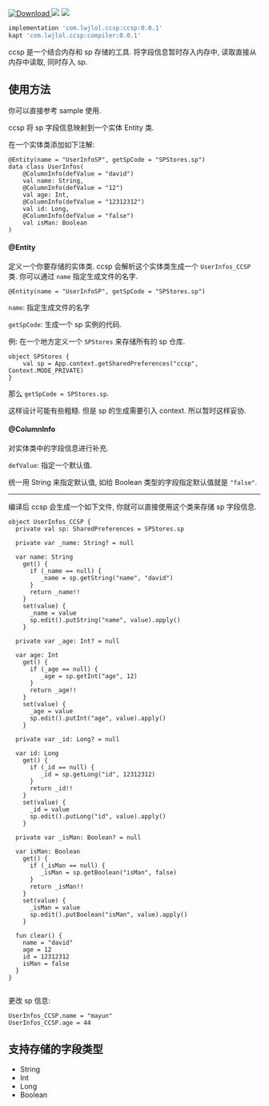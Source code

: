 
 [ ![Download](https://api.bintray.com/packages/wenchieh/maven/ccsp/images/download.svg) ](https://bintray.com/wenchieh/maven/bottombar/_latestVersion)
 ![](https://img.shields.io/badge/build-passing-green.svg)
 ![](https://img.shields.io/badge/license-MIT-orange.svg)
 
 ```gradle
implementation 'com.lwjlol.ccsp:ccsp:0.0.1'
kapt 'com.lwjlol.ccsp:compiler:0.0.1'
```
 
 ccsp 是一个结合内存和 sp 存储的工具. 将字段信息暂时存入内存中, 读取直接从内存中读取, 同时存入 sp.
 
 ## 使用方法
 你可以直接参考 sample 使用.  
 
 ccsp 将 sp 字段信息映射到一个实体 Entity 类.
 
 在一个实体类添加如下注解:
```
@Entity(name = "UserInfoSP", getSpCode = "SPStores.sp")
data class UserInfos(
    @ColumnInfo(defValue = "david")
    val name: String,
    @ColumnInfo(defValue = "12")
    val age: Int,
    @ColumnInfo(defValue = "12312312")
    val id: Long,
    @ColumnInfo(defValue = "false")
    val isMan: Boolean
)
```

#### @Entity

定义一个你要存储的实体类. ccsp 会解析这个实体类生成一个 `UserInfos_CCSP` 类. 你可以通过 `name` 指定生成文件的名字. 

```
@Entity(name = "UserInfoSP", getSpCode = "SPStores.sp")
```
`name`: 指定生成文件的名字  
 

`getSpCode`: 生成一个 sp 实例的代码.  

例: 在一个地方定义一个 `SPStores` 来存储所有的 sp 仓库.
```
object SPStores {
    val sp = App.context.getSharedPreferences("ccsp", Context.MODE_PRIVATE)
}
```
那么 `getSpCode = SPStores.sp`.  

这样设计可能有些粗糙. 但是 sp 的生成需要引入 context. 所以暂时这样妥协.

#### @ColumnInfo

对实体类中的字段信息进行补充.

`defValue`: 指定一个默认值. 

统一用 String 来指定默认值, 如给 Boolean 类型的字段指定默认值就是 `"false"`.

----
编译后 ccsp  会生成一个如下文件, 你就可以直接使用这个类来存储 sp 字段信息.

```
object UserInfos_CCSP {
  private val sp: SharedPreferences = SPStores.sp

  private var _name: String? = null

  var name: String
    get() {
      if (_name == null) {
         _name = sp.getString("name", "david")
      }
      return _name!!
    }
    set(value) {
      _name = value
      sp.edit().putString("name", value).apply()
    }

  private var _age: Int? = null

  var age: Int
    get() {
      if (_age == null) {
         _age = sp.getInt("age", 12)
      }
      return _age!!
    }
    set(value) {
      _age = value
      sp.edit().putInt("age", value).apply()
    }

  private var _id: Long? = null

  var id: Long
    get() {
      if (_id == null) {
         _id = sp.getLong("id", 12312312)
      }
      return _id!!
    }
    set(value) {
      _id = value
      sp.edit().putLong("id", value).apply()
    }

  private var _isMan: Boolean? = null

  var isMan: Boolean
    get() {
      if (_isMan == null) {
         _isMan = sp.getBoolean("isMan", false)
      }
      return _isMan!!
    }
    set(value) {
      _isMan = value
      sp.edit().putBoolean("isMan", value).apply()
    }

  fun clear() {
    name = "david" 
    age = 12 
    id = 12312312 
    isMan = false 
  }
}


```

更改 sp 信息:
```
UserInfos_CCSP.name = "mayun"
UserInfos_CCSP.age = 44
```

## 支持存储的字段类型

* String
* Int
* Long
* Boolean
